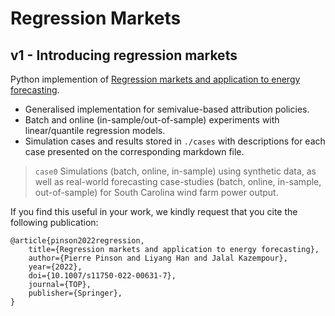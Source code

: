 # Regression Markets

## v1 - Introducing regression markets
 
Python implemention of [Regression markets and application to energy forecasting](https://link.springer.com/article/10.1007/s11750-022-00631-7). 

* Generalised implementation for semivalue-based attribution policies.
* Batch and online (in-sample/out-of-sample) experiments with linear/quantile regression models.
* Simulation cases and results stored in `./cases` with descriptions for each case presented on the corresponding markdown file.
  
> `case0` Simulations (batch, online, in-sample) using synthetic data, as well as real-world forecasting case-studies (batch, online, in-sample, out-of-sample) for South Carolina wind farm power output.


If you find this useful in your work, we kindly request that you cite the following publication:

```
@article{pinson2022regression,
    title={Regression markets and application to energy forecasting},
    author={Pierre Pinson and Liyang Han and Jalal Kazempour},
    year={2022},
    doi={10.1007/s11750-022-00631-7},
    journal={TOP},
    publisher={Springer},
}
```

